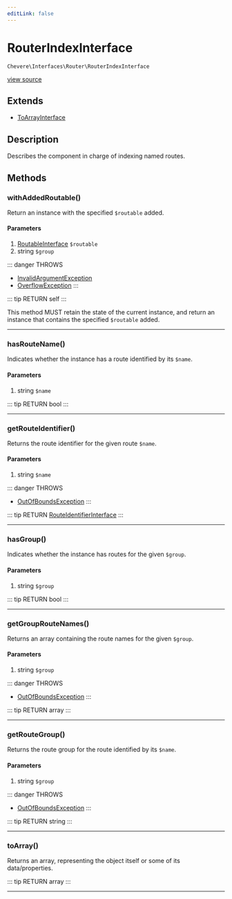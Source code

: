 ```yaml
---
editLink: false
---
```


# RouterIndexInterface

`Chevere\Interfaces\Router\RouterIndexInterface`

[view source](https://github.com/chevere/chevere/blob/master/Router/RouterIndexInterface.php)

## Extends

- [ToArrayInterface](../Common/ToArrayInterface.md)

## Description

Describes the component in charge of indexing named routes.

## Methods

### withAddedRoutable()

Return an instance with the specified `$routable` added.

#### Parameters

1. [RoutableInterface](./RoutableInterface.md) `$routable`
2. string `$group`

::: danger THROWS
- [InvalidArgumentException](../../Exceptions/Core/InvalidArgumentException.md) 
- [OverflowException](../../Exceptions/Core/OverflowException.md) 
:::

::: tip RETURN
self
:::

This method MUST retain the state of the current instance, and return
an instance that contains the specified `$routable` added.

---

### hasRouteName()

Indicates whether the instance has a route identified by its `$name`.

#### Parameters

1. string `$name`

::: tip RETURN
bool
:::

---

### getRouteIdentifier()

Returns the route identifier for the given route `$name`.

#### Parameters

1. string `$name`

::: danger THROWS
- [OutOfBoundsException](../../Exceptions/Core/OutOfBoundsException.md) 
:::

::: tip RETURN
[RouteIdentifierInterface](./RouteIdentifierInterface.md)
:::

---

### hasGroup()

Indicates whether the instance has routes for the given `$group`.

#### Parameters

1. string `$group`

::: tip RETURN
bool
:::

---

### getGroupRouteNames()

Returns an array containing the route names for the given `$group`.

#### Parameters

1. string `$group`

::: danger THROWS
- [OutOfBoundsException](../../Exceptions/Core/OutOfBoundsException.md) 
:::

::: tip RETURN
array
:::

---

### getRouteGroup()

Returns the route group for the route identified by its `$name`.

#### Parameters

1. string `$group`

::: danger THROWS
- [OutOfBoundsException](../../Exceptions/Core/OutOfBoundsException.md) 
:::

::: tip RETURN
string
:::

---

### toArray()

Returns an array, representing the object itself or some of its data/properties.

::: tip RETURN
array
:::

---
